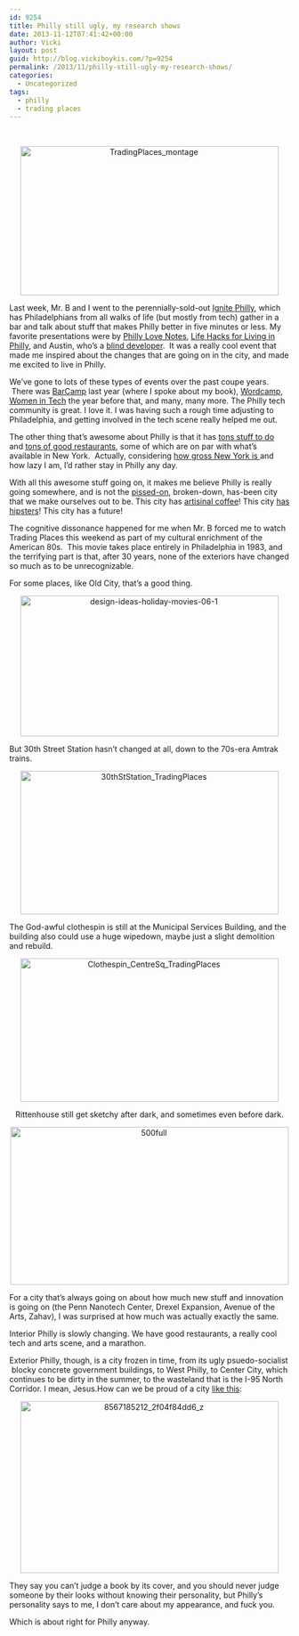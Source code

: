 ```yaml
---
id: 9254
title: Philly still ugly, my research shows
date: 2013-11-12T07:41:42+00:00
author: Vicki
layout: post
guid: http://blog.vickiboykis.com/?p=9254
permalink: /2013/11/philly-still-ugly-my-research-shows/
categories:
  - Uncategorized
tags:
  - philly
  - trading places
---
```

&nbsp;

<p style="text-align: center;">
  <a href="http://blog.vickiboykis.com/wp-content/uploads/2013/11/TradingPlaces_montage.png"><img class="aligncenter  wp-image-9255" alt="TradingPlaces_montage" src="http://blog.vickiboykis.com/wp-content/uploads/2013/11/TradingPlaces_montage-580x335.png" width="464" height="268" /></a>
</p>

Last week, Mr. B and I went to the perennially-sold-out <a href="http://technical.ly/philly/2013/11/08/ignite-philly-accessibility/" target="_blank">Ignite Philly</a>, which has Philadelphians from all walks of life (but mostly from tech) gather in a bar and talk about stuff that makes Philly better in five minutes or less. My favorite presentations were by <a href="http://www.phillylovenotes.com/" target="_blank">Philly Love Notes</a>, <a href="http://christopherwink.com/2013/08/26/lifehacks-for-living-in-philly-and-probably-other-cities-too/" target="_blank">Life Hacks for Living in Philly</a>, and Austin, who&#8217;s a <a href="http://austinseraphin.com/" target="_blank">blind developer</a>.  It was a really cool event that made me inspired about the changes that are going on in the city, and made me excited to live in Philly.

We&#8217;ve gone to lots of these types of events over the past coupe years.  There was <a href="http://blog.vickiboykis.com/2012/11/weekends-are-for-anxiety/" target="_blank">BarCamp</a> last year (where I spoke about my book), <a href="http://blog.vickiboykis.com/2011/11/why-every-woman-should-know-how-her-blog-works-orwhy-women-are-still-marginalized/" target="_blank">Wordcamp</a>, <a href="http://blog.vickiboykis.com/2012/04/phillys-women-in-tech-summit-at-wharton-better-than-expected/" target="_blank">Women in Tech</a> the year before that, and many, many more. The Philly tech community is great. I love it. I was having such a rough time adjusting to Philadelphia, and getting involved in the tech scene really helped me out.

The other thing that&#8217;s awesome about Philly is that it has <a href="http://blog.vickiboykis.com/2012/07/how-to-have-a-classy-bachelorette-party-in-philly/" target="_blank">tons stuff to do</a> and <a href="http://blog.vickiboykis.com/2012/10/how-the-other-half-eats/" target="_blank">tons of good restaurants</a>, some of which are on par with what&#8217;s available in New York.  Actually, considering <a href="http://blog.vickiboykis.com/2009/12/the-empire-state-of-mind-life-in-new-york-city/" target="_blank">how gross New York is </a>and how lazy I am, I&#8217;d rather stay in Philly any day.

With all this awesome stuff going on, it makes me believe Philly is really going somewhere, and is not the <a href="http://blog.vickiboykis.com/2012/02/why-is-philadelphia-so-disgusting/" target="_blank">pissed-on</a>, broken-down, has-been city that we make ourselves out to be. This city has <a href="http://blog.vickiboykis.com/2013/02/how-do-you-people-drink-coffee/" target="_blank">artisinal coffee</a>! This city <a href="http://www.rentcafe.com/blog/cities/philadelphia-pa/fishtown-is-phillys-hipster-mecca/" target="_blank">has hipsters</a>! This city has a future!

The cognitive dissonance happened for me when Mr. B forced me to watch Trading Places this weekend as part of my cultural enrichment of the American 80s.  This movie takes place entirely in Philadelphia in 1983, and the terrifying part is that, after 30 years, none of the exteriors have changed so much as to be unrecognizable.

For some places, like Old City, that&#8217;s a good thing.

<p style="text-align: center;">
  <a href="http://blog.vickiboykis.com/wp-content/uploads/2013/11/design-ideas-holiday-movies-06-1.jpg"><img class="aligncenter  wp-image-9262" alt="design-ideas-holiday-movies-06-1" src="http://blog.vickiboykis.com/wp-content/uploads/2013/11/design-ideas-holiday-movies-06-1-580x316.jpg" width="464" height="253" /></a>
</p>

But 30th Street Station hasn&#8217;t changed at all, down to the 70s-era Amtrak trains.

<p style="text-align: center;">
  <a href="http://blog.vickiboykis.com/wp-content/uploads/2013/11/30thStStation_TradingPlaces.jpg"><img class="aligncenter  wp-image-9263" alt="30thStStation_TradingPlaces" src="http://blog.vickiboykis.com/wp-content/uploads/2013/11/30thStStation_TradingPlaces-580x323.jpg" width="464" height="258" /></a>
</p>

<p style="text-align: left;">
  The God-awful clothespin is still at the Municipal Services Building, and the building also could use a huge wipedown, maybe just a slight demolition and rebuild.
</p>

<p style="text-align: center;">
  <a href="http://blog.vickiboykis.com/wp-content/uploads/2013/11/Clothespin_CentreSq_TradingPlaces.jpg"><img class="aligncenter  wp-image-9264" alt="Clothespin_CentreSq_TradingPlaces" src="http://blog.vickiboykis.com/wp-content/uploads/2013/11/Clothespin_CentreSq_TradingPlaces-580x323.jpg" width="464" height="258" /></a>
</p>

<p style="text-align: center;">
  Rittenhouse still get sketchy after dark, and sometimes even before dark.
</p>

<p style="text-align: center;">
  <a href="http://blog.vickiboykis.com/wp-content/uploads/2013/11/500full.jpg"><img class="aligncenter size-full wp-image-9265" alt="500full" src="http://blog.vickiboykis.com/wp-content/uploads/2013/11/500full.jpg" width="500" height="284" /></a>
</p>

<p style="text-align: left;">
  For a city that&#8217;s always going on about how much new stuff and innovation is going on (the Penn Nanotech Center, Drexel Expansion, Avenue of the Arts, Zahav), I was surprised at how much was actually exactly the same.
</p>

<p style="text-align: left;">
  Interior Philly is slowly changing. We have good restaurants, a really cool tech and arts scene, and a marathon.
</p>

<p style="text-align: left;">
  Exterior Philly, though, is a city frozen in time, from its ugly psuedo-socialist  blocky concrete government buildings, to West Philly, to Center City, which continues to be dirty in the summer, to the wasteland that is the I-95 North Corridor. I mean, Jesus.How can we be proud of a city <a href="http://www.flickr.com/photos/philadelphiaphotos/8567185212/" target="_blank">like this</a>:
</p>

<p style="text-align: center;">
  <a href="http://blog.vickiboykis.com/wp-content/uploads/2013/11/8567185212_2f04f84dd6_z.jpg"><img class="aligncenter  wp-image-9267" alt="8567185212_2f04f84dd6_z" src="http://blog.vickiboykis.com/wp-content/uploads/2013/11/8567185212_2f04f84dd6_z-580x386.jpg" width="464" height="309" /></a>
</p>

<p style="text-align: left;">
  They say you can&#8217;t judge a book by its cover, and you should never judge someone by their looks without knowing their personality, but Philly&#8217;s personality says to me, I don&#8217;t care about my appearance, and fuck you.
</p>

<p style="text-align: left;">
  Which is about right for Philly anyway.
</p>

<p style="text-align: left;">